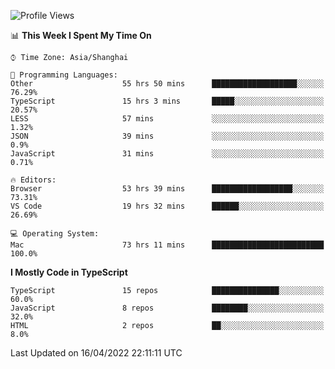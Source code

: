 <!--START_SECTION:waka-->
![Profile Views](http://img.shields.io/badge/Profile%20Views-0-blue)

📊 **This Week I Spent My Time On** 

```text
⌚︎ Time Zone: Asia/Shanghai

💬 Programming Languages: 
Other                    55 hrs 50 mins      ███████████████████░░░░░░   76.29% 
TypeScript               15 hrs 3 mins       █████░░░░░░░░░░░░░░░░░░░░   20.57% 
LESS                     57 mins             ░░░░░░░░░░░░░░░░░░░░░░░░░   1.32% 
JSON                     39 mins             ░░░░░░░░░░░░░░░░░░░░░░░░░   0.9% 
JavaScript               31 mins             ░░░░░░░░░░░░░░░░░░░░░░░░░   0.71%

🔥 Editors: 
Browser                  53 hrs 39 mins      ██████████████████░░░░░░░   73.31% 
VS Code                  19 hrs 32 mins      ██████░░░░░░░░░░░░░░░░░░░   26.69%

💻 Operating System: 
Mac                      73 hrs 11 mins      █████████████████████████   100.0%

```

**I Mostly Code in TypeScript** 

```text
TypeScript               15 repos            ███████████████░░░░░░░░░░   60.0% 
JavaScript               8 repos             ████████░░░░░░░░░░░░░░░░░   32.0% 
HTML                     2 repos             ██░░░░░░░░░░░░░░░░░░░░░░░   8.0%

```



 Last Updated on 16/04/2022 22:11:11 UTC
<!--END_SECTION:waka-->
